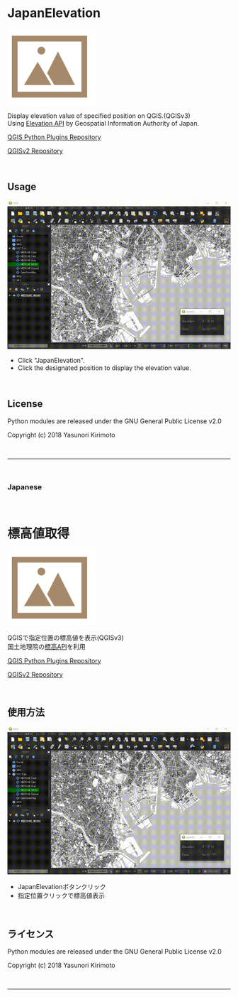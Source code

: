 # JapanElevation
![README01](./img/README01.png)

Display elevation value of specified position on QGIS.(QGISv3)  
Using [Elevation API](http://maps.gsi.go.jp/development/api.html) by Geospatial Information Authority of Japan.  

[QGIS Python Plugins Repository](https://plugins.qgis.org/plugins/JapanElevation)  

[QGISv2 Repository](https://github.com/dayjournal/JapanElevation/tree/QGIS2)  

<br/>

## Usage
![README02](./img/README02.gif)
- Click "JapanElevation".
- Click the designated position to display the elevation value.

<br/>

## License
Python modules are released under the GNU General Public License v2.0

Copyright (c) 2018 Yasunori Kirimoto

<br/>

---

<br/>

### Japanese

<br/>

# 標高値取得
![README01](./img/README01.png)

QGISで指定位置の標高値を表示(QGISv3)  
国土地理院の[標高API](http://maps.gsi.go.jp/development/api.html)を利用

[QGIS Python Plugins Repository](https://plugins.qgis.org/plugins/JapanElevation)  

[QGISv2 Repository](https://github.com/dayjournal/JapanElevation/tree/QGIS2)  

<br/>

##  使用方法
![README02](./img/README02.gif)
- JapanElevationボタンクリック  
- 指定位置クリックで標高値表示  

<br/>

## ライセンス
Python modules are released under the GNU General Public License v2.0

Copyright (c) 2018 Yasunori Kirimoto

<br/>

---
